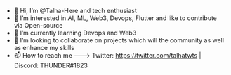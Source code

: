 - 👋 Hi, I’m @Talha-Here and tech enthusiast
- 👀 I’m interested in AI, ML, Web3, Devops, Flutter and like to contribute via Open-source
- 🌱 I’m currently learning Devops and Web3
- 💞️ I’m looking to collaborate on projects which will the community as well as enhance my skills
- 📫 How to reach me ---> Twitter: https://twitter.com/talhatwts | Discord: THUNDER#1823

<!---
Talha-Here/Talha-Here is a ✨ special ✨ repository because its `README.md` (this file) appears on your GitHub profile.
You can click the Preview link to take a look at your changes.
--->
